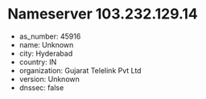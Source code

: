 # Nameserver 103.232.129.14

* as_number: 45916
* name: Unknown
* city: Hyderabad
* country: IN
* organization: Gujarat Telelink Pvt Ltd
* version: Unknown
* dnssec: false
